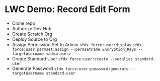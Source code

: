 # LWC Demo: Record Edit Form

- Clone repo
- Authorize Dev Hub
- Create Scratch Org
- Deploy Source to Org
- Assign Permission Set to Admin
```sfdx force:user:display```
```sfdx force:user:permset:assign --permsetname Encryption_Keys --targetusername <adminuser>```
- Create Standard User
```sfdx force:user:create --setalias standard-user```
- Generate Password
```sfdx force:user:password:generate --targetusername standard-user```